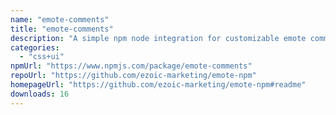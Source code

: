 ```yaml
---
name: "emote-comments"
title: "emote-comments"
description: "A simple npm node integration for customizable emote comments and comments sections"
categories:
  - "css+ui"
npmUrl: "https://www.npmjs.com/package/emote-comments"
repoUrl: "https://github.com/ezoic-marketing/emote-npm"
homepageUrl: "https://github.com/ezoic-marketing/emote-npm#readme"
downloads: 16
---
```

